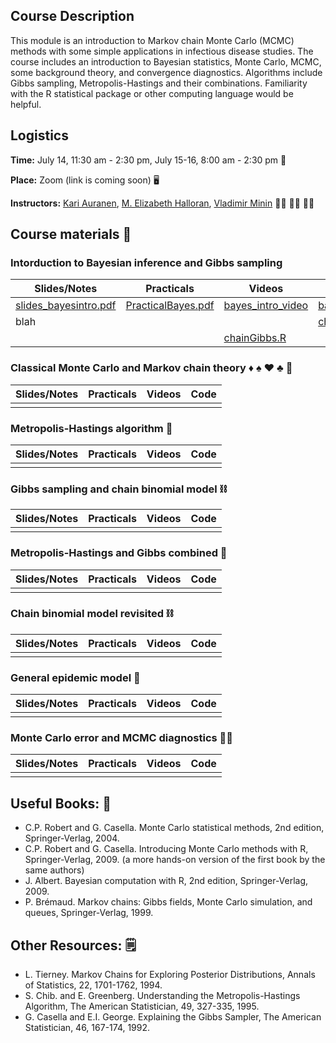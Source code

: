 ## Course Description

This module is an introduction to Markov chain Monte Carlo (MCMC) methods with some simple applications in infectious disease studies. The course includes an introduction to Bayesian statistics, Monte Carlo, MCMC, some background theory, and convergence diagnostics. Algorithms include Gibbs sampling, Metropolis-Hastings and their combinations. Familiarity with the R statistical package or other computing language would be helpful.

## Logistics

**Time:** July 14, 11:30 am - 2:30 pm, July 15-16, 8:00 am - 2:30 pm :date: 

 **Place:** Zoom (link is coming soon) :desktop_computer:

**Instructors:** [Kari Auranen](https://www.utu.fi/en/people/kari-auranen), [M. Elizabeth Halloran](https://www.utu.fi/en/people/kari-auranen), [Vladimir Minin](vnminin.github.io)  :man_scientist: :woman_scientist: :man_scientist:

## Course materials :open_book:

### Intorduction to Bayesian inference and Gibbs sampling

Slides/Notes | Practicals | Videos | Code
------------ | ---------- | ------ | ----
[slides_bayesintro.pdf](https://github.com/vnminin/sismid_mcmc_one/blob/main/2021/lectures/slides_bayesintro21.pdf) | [PracticalBayes.pdf](https://github.com/vnminin/sismid_mcmc_one/blob/main/2021/labs/PracticalBayes12021.pdf) | [bayes_intro_video](https://washington.zoom.us/rec/play/RvYq4BK49oPlH0AJYyjfHP48JFi--hfFi19Rrghn9LW-qDsLs7EqgCmfPoSUBeMD8P-hXXW__gJWViDj.obIBmHtQoDTVftJf?continueMode=true&_x_zm_rtaid=WSdjZ4usTqyureTAbHWQhw.1626030450428.bfed32a6a2854cabd1c141f54da54f87&_x_zm_rhtaid=334) | [bayesintro2021.R](https://github.com/vnminin/sismid_mcmc_one/blob/main/2021/code/bayesintro2021.R)
blah | | | [chainGibbs_reduced.R](https://github.com/vnminin/sismid_mcmc_one/blob/main/2021/code/chainGibbs_reduced.R)
 | | | [chainGibbs.R](https://github.com/vnminin/sismid_mcmc_one/blob/main/2021/code/chainGibbs.R)

### Classical Monte Carlo and Markov chain theory :diamonds: :spades: :hearts: :clubs: :game_die: 

Slides/Notes | Practicals | Videos | Code
------------ | ---------- | ------ | ----
 |  |  | 

### Metropolis-Hastings algorithm :frog:

Slides/Notes | Practicals | Videos | Code
------------ | ---------- | ------ | ----
 |  |  | 
 
### Gibbs sampling and chain binomial model :chains:

Slides/Notes | Practicals | Videos | Code
------------ | ---------- | ------ | ----
 |  |  | 
 
### Metropolis-Hastings and Gibbs combined :octopus:

Slides/Notes | Practicals | Videos | Code
------------ | ---------- | ------ | ----
 |  |  | 
 
### Chain binomial model revisited :chains:
 
 Slides/Notes | Practicals | Videos | Code
------------ | ---------- | ------ | ----
 |  |  | 
 
### General epidemic model 🧟
 
  Slides/Notes | Practicals | Videos | Code
------------ | ---------- | ------ | ----
 |  |  | 
 
### Monte Carlo error and MCMC diagnostics :woman_mechanic:
 
  Slides/Notes | Practicals | Videos | Code
------------ | ---------- | ------ | ----
 |  |  | 
 
## Useful Books: 📘
- C.P. Robert and G. Casella. Monte Carlo statistical methods, 2nd edition, Springer-Verlag, 2004.
- C.P. Robert and G. Casella. Introducing Monte Carlo methods with R, Springer-Verlag, 2009. (a more hands-on version of the first book by the same authors)
- J. Albert. Bayesian computation with R, 2nd edition, Springer-Verlag, 2009.
- P. Brémaud. Markov chains: Gibbs fields, Monte Carlo simulation, and queues, Springer-Verlag, 1999.

## Other Resources: 🗒️
- L. Tierney. Markov Chains for Exploring Posterior Distributions, Annals of Statistics, 22, 1701-1762, 1994.
- S. Chib. and E. Greenberg. Understanding the Metropolis-Hastings Algorithm, The American Statistician, 49, 327-335, 1995.
- G. Casella and E.I. George. Explaining the Gibbs Sampler, The American Statistician, 46, 167-174, 1992.
